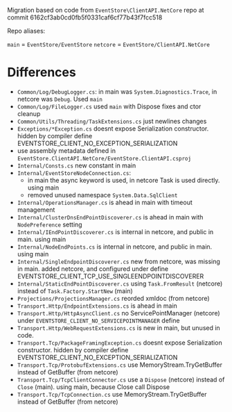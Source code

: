 Migration based on code from `EventStore\ClientAPI.NetCore` repo
at commit 6162cf3ab0cd0fb5f0331caf6cf77b43f7fcc518

Repo aliases:

`main` = `EventStore/EventStore`
`netcore` = `EventStore/ClientAPI.NetCore`

# Differences

- `Common/Log/DebugLogger.cs`: in main was `System.Diagnostics.Trace`, in netcore was `Debug`. Used `main`
- `Common/Log/FileLogger.cs` used `main` with Dispose fixes and ctor cleanup
- `Common/Utils/Threading/TaskExtensions.cs` just newlines changes
- `Exceptions/*Exception.cs` doesnt expose Serialization constructor. hidden by compiler define EVENTSTORE_CLIENT_NO_EXCEPTION_SERIALIZATION
- use assembly metadata defined in `EventStore.ClientAPI.NetCore/EventStore.ClientAPI.csproj`
- `Internal/Consts.cs` new constant in main
- `Internal/EventStoreNodeConnection.cs`:
    - in main the async keyword is used, in netcore Task is used directly. using main 
    - removed unused namespace `System.Data.SqlClient`
- `Internal/OperationsManager.cs` is ahead in main with timeout management
- `Internal/ClusterDnsEndPointDiscoverer.cs` is ahead in main with `NodePreference` setting
- `Internal/IEndPointDiscoverer.cs` is internal in netcore, and public in main. using main
- `Internal/NodeEndPoints.cs` is internal in netcore, and public in main. using main
- `Internal/SingleEndpointDiscoverer.cs` new from netcore, was missing in main. added netcore, and configured under define EVENTSTORE_CLIENT_TCP_USE_SINGLEENDPOINTDISCOVERER
- `Internal/StaticEndPointDiscoverer.cs` using `Task.FromResult` (netcore) instead of `Task.Factory.StartNew` (main)
- `Projections/ProjectionsManager.cs` reorded xmldoc (from netcore)
- `Transport.Http/EndpointExtensions.cs` is ahead in main
- `Transport.Http/HttpAsyncClient.cs` no ServicePointManager (netcore) under `EVENTSTORE_CLIENT_NO_SERVICEPOINTMANAGER` define
- `Transport.Http/WebRequestExtensions.cs` is new in main, but unused in code.
- `Transport.Tcp/PackageFramingException.cs` doesnt expose Serialization constructor. hidden by compiler define EVENTSTORE_CLIENT_NO_EXCEPTION_SERIALIZATION
- `Transport.Tcp/ProtobufExtensions.cs` use MemoryStream.TryGetBuffer instead of GetBuffer (from netcore)
- `Transport.Tcp/TcpClientConnector.cs` use a `Dispose` (netcore) instead of `Close` (main). using main, because Close call Dispose
- `Transport.Tcp/TcpConnection.cs` use MemoryStream.TryGetBuffer instead of GetBuffer (from netcore)
